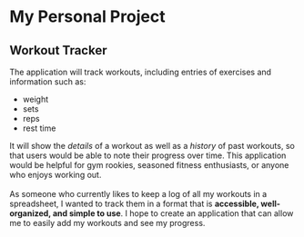# My Personal Project

## Workout Tracker

The application will track workouts, including entries of exercises and information such as:
- weight
- sets
- reps
- rest time

It will show the *details* of a workout as well as a *history* of past workouts, 
so that users would be able to note their progress over time. 
This application would be helpful for gym rookies, seasoned fitness enthusiasts, or anyone who enjoys working out.
<br> <br>
As someone who currently likes to keep a log of all my workouts in a spreadsheet, 
I wanted to track them in a format that is **accessible, well-organized, and simple to use**.
I hope to create an application that can allow me to easily add my workouts and see my progress. 